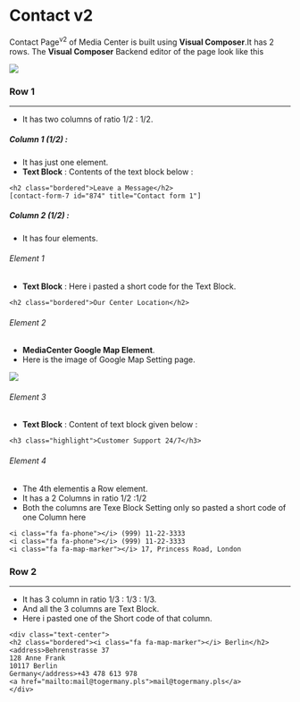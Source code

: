# Contact v2

Contact Page<sup>v2</sup> of Media Center is built using **Visual Composer**.It has 2 rows. The **Visual Composer** Backend editor of the page look like this

![](http://transvelo.github.io/mediacenter/docs/assets/images/contactv2.png)


### Row 1
---
* It has two columns of ratio 1/2 : 1/2.

##### Column 1 (1/2) :

* It has just one element.
* **Text Block** : Contents of the text block below :

```
<h2 class="bordered">Leave a Message</h2>
[contact-form-7 id="874" title="Contact form 1"]
```
##### Column 2 (1/2) :

* It has four elements.

###### Element 1

*  **Text Block** : Here i pasted a short code for the Text Block.

```
<h2 class="bordered">Our Center Location</h2>
```
###### Element 2

* **MediaCenter Google Map Element**.
* Here is the image of Google Map Setting page.

![](http://transvelo.github.io/mediacenter/docs/assets/images/contactv1-googleMap-setting.png)

###### Element 3
* **Text Block** : Content of text block given below :

```
<h3 class="highlight">Customer Support 24/7</h3>
```
###### Element 4
* The 4th elementis a Row element.
* It has a 2 Columns in ratio 1/2 :1/2
* Both the columns are Texe Block Setting only so pasted a short code of one Column here
```
<i class="fa fa-phone"></i> (999) 11-22-3333
<i class="fa fa-phone"></i> (999) 11-22-3333
<i class="fa fa-map-marker"></i> 17, Princess Road, London
```

### Row 2
---
* It has 3 column in ratio 1/3 : 1/3 : 1/3.
* And all the 3 columns are Text Block.
* Here i pasted one of the Short code of that column.
```
<div class="text-center">
<h2 class="bordered"><i class="fa fa-map-marker"></i> Berlin</h2>
<address>Behrenstrasse 37
128 Anne Frank
10117 Berlin
Germany</address>+43 478 613 978
<a href="mailto:mail@togermany.pls">mail@togermany.pls</a>
</div>
```


